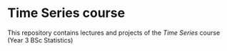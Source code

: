 # Time Series course
This repository contains lectures and projects of the *Time Series* course (Year 3 BSc Statistics)
